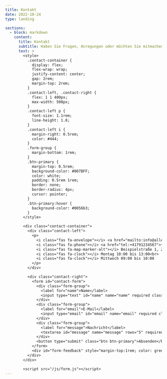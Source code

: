 ```yaml
---
title: Kontakt
date: 2022-10-24
type: landing

sections:
  - block: markdown
    content:
      title: Kontakt
      subtitle: Haben Sie Fragen, Anregungen oder möchten Sie mitmachen? Wir freuen uns auf Ihre Nachricht!
      text: >
        <style>
          .contact-container {
            display: flex;
            flex-wrap: wrap;
            justify-content: center;
            gap: 2rem;
            margin-top: 2rem;
          }
          .contact-left, .contact-right {
            flex: 1 1 400px;
            max-width: 500px;
          }
          .contact-left p {
            font-size: 1.1rem;
            line-height: 1.8;
          }
          .contact-left i {
            margin-right: 0.5rem;
            color: #444;
          }
          .form-group {
            margin-bottom: 1rem;
          }
          .btn-primary {
            margin-top: 0.5rem;
            background-color: #007BFF;
            color: white;
            padding: 0.5rem 1rem;
            border: none;
            border-radius: 4px;
            cursor: pointer;
          }
          .btn-primary:hover {
            background-color: #0056b3;
          }
        </style>

        <div class="contact-container">
          <div class="contact-left">
            <p>
              <i class="fas fa-envelope"></i> <a href="mailto:info@allegra-march.ch">info@allegra-march.ch</a><br>
              <i class="fas fa-phone"></i> <a href="tel:+41791234567">+41 79 123 45 67</a><br>
              <i class="fas fa-map-marker-alt"></i> Beispielstraße 1, Zürich, ZH 8000<br>
              <i class="fas fa-clock"></i> Montag 10:00 bis 13:00<br>
              <i class="fas fa-clock"></i> Mittwoch 09:00 bis 10:00
            </p>
          </div>

          <div class="contact-right">
            <form id="contact-form">
              <div class="form-group">
                <label for="name">Name</label>
                <input type="text" id="name" name="name" required class="form-control">
              </div>
              <div class="form-group">
                <label for="email">E-Mail</label>
                <input type="email" id="email" name="email" required class="form-control">
              </div>
              <div class="form-group">
                <label for="message">Nachricht</label>
                <textarea id="message" name="message" rows="5" required class="form-control"></textarea>
              </div>
              <button type="submit" class="btn btn-primary">Absenden</button>
            </form>
            <div id="form-feedback" style="margin-top:1rem; color: green; display: none;"></div>
          </div>
        </div>

        <script src="/js/form.js"></script>
---
```

